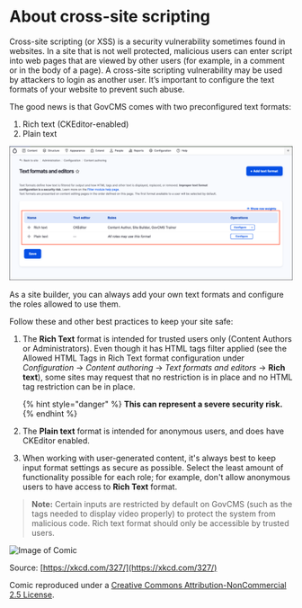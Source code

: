 # About cross-site scripting

Cross-site scripting (or XSS) is a security vulnerability sometimes found in websites. In a site that is not well protected, malicious users can enter script into web pages that are viewed by other users (for example, in a comment or in the body of a page). A cross-site scripting vulnerability may be used by attackers to login as another user. It’s important to configure the text formats of your website to prevent such abuse.

The good news is that GovCMS comes with two preconfigured text formats:

1. Rich text (CKEditor-enabled)
2. Plain text

![Image of GovCMS text formats](../.gitbook/assets/Unit-5-Xss-1.png)

As a site builder, you can always add your own text formats and configure the roles allowed to use them.

Follow these and other best practices to keep your site safe:

1.  The **Rich Text** format is intended for trusted users only (Content Authors or Administrators). Even though it has HTML tags filter applied (see the Allowed HTML Tags in Rich Text format configuration under _Configuration_ → _Content authoring_ → _Text formats and editors_ → **Rich text**), some sites may request that no restriction is in place and no HTML tag restriction can be in place.

    {% hint style="danger" %}
    **This can represent a severe security risk.**
    {% endhint %}
2. The **Plain text** format is intended for anonymous users, and does have CKEditor enabled.
3. When working with user-generated content, it's always best to keep input format settings as secure as possible. Select the least amount of functionality possible for each role; for example, don't allow anonymous users to have access to **Rich Text** format.

> **Note:** Certain inputs are restricted by default on GovCMS (such as the tags needed to display video properly) to protect the system from malicious code. Rich text format should only be accessible by trusted users.

![Image of Comic](../.gitbook/assets/83.png)

Source: [https://xkcd.com/327/](https://xkcd.com/327/)

Comic reproduced under a [Creative Commons Attribution-NonCommercial 2.5 License](http://creativecommons.org/licenses/by-nc/2.5/).
